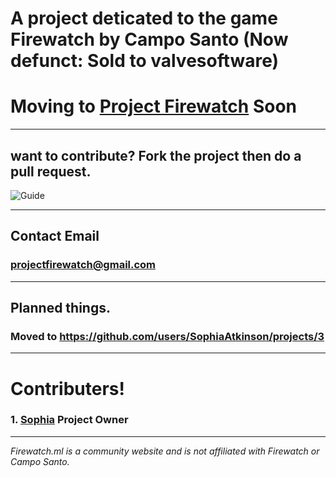 # A project deticated to the game Firewatch by Campo Santo (Now defunct: Sold to valvesoftware)

# Moving to [Project Firewatch](https://github.com/ProjectFirewatch) Soon
---
 
## want to contribute? Fork the project then do a pull request.

![Guide](https://sophia.ml/cdn/contribute.PNG)

---
 
## Contact Email

### [projectfirewatch@gmail.com](mailto:projectfirewatch@gmail.com)

---
 
## Planned things.
### Moved to https://github.com/users/SophiaAtkinson/projects/3

---
 
# Contributers!
### 1. [Sophia](SophiaAtkinson) Project  Owner

---
 

*Firewatch.ml is a community website and is not affiliated with Firewatch or Campo Santo.*
